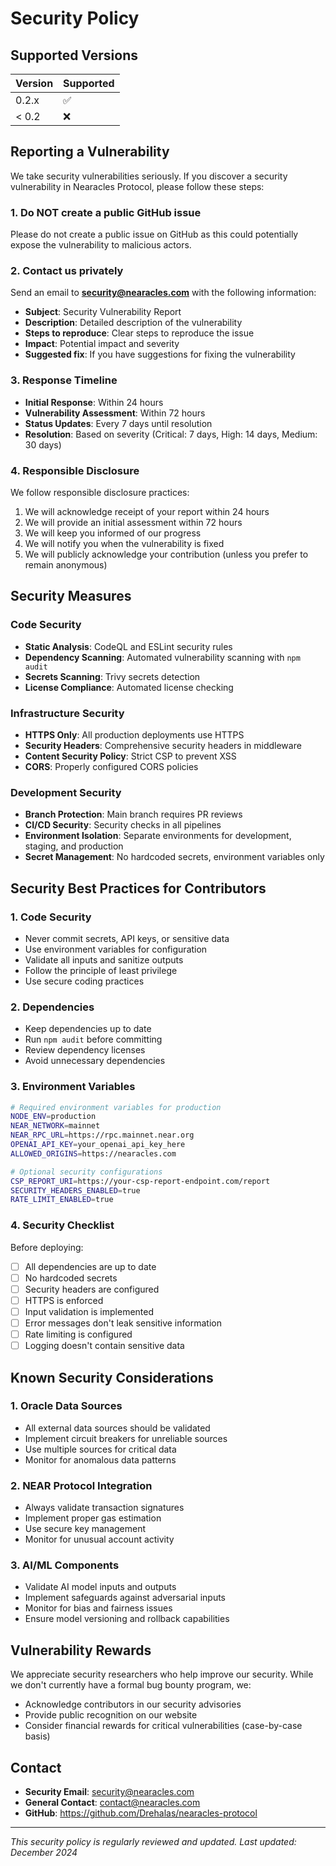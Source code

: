# Security Policy

## Supported Versions

| Version | Supported          |
| ------- | ------------------ |
| 0.2.x   | :white_check_mark: |
| < 0.2   | :x:                |

## Reporting a Vulnerability

We take security vulnerabilities seriously. If you discover a security vulnerability in Nearacles Protocol, please follow these steps:

### 1. Do NOT create a public GitHub issue

Please do not create a public issue on GitHub as this could potentially expose the vulnerability to malicious actors.

### 2. Contact us privately

Send an email to **security@nearacles.com** with the following information:

- **Subject**: Security Vulnerability Report
- **Description**: Detailed description of the vulnerability
- **Steps to reproduce**: Clear steps to reproduce the issue
- **Impact**: Potential impact and severity
- **Suggested fix**: If you have suggestions for fixing the vulnerability

### 3. Response Timeline

- **Initial Response**: Within 24 hours
- **Vulnerability Assessment**: Within 72 hours
- **Status Updates**: Every 7 days until resolution
- **Resolution**: Based on severity (Critical: 7 days, High: 14 days, Medium: 30 days)

### 4. Responsible Disclosure

We follow responsible disclosure practices:

1. We will acknowledge receipt of your report within 24 hours
2. We will provide an initial assessment within 72 hours
3. We will keep you informed of our progress
4. We will notify you when the vulnerability is fixed
5. We will publicly acknowledge your contribution (unless you prefer to remain anonymous)

## Security Measures

### Code Security

- **Static Analysis**: CodeQL and ESLint security rules
- **Dependency Scanning**: Automated vulnerability scanning with `npm audit`
- **Secrets Scanning**: Trivy secrets detection
- **License Compliance**: Automated license checking

### Infrastructure Security

- **HTTPS Only**: All production deployments use HTTPS
- **Security Headers**: Comprehensive security headers in middleware
- **Content Security Policy**: Strict CSP to prevent XSS
- **CORS**: Properly configured CORS policies

### Development Security

- **Branch Protection**: Main branch requires PR reviews
- **CI/CD Security**: Security checks in all pipelines
- **Environment Isolation**: Separate environments for development, staging, and production
- **Secret Management**: No hardcoded secrets, environment variables only

## Security Best Practices for Contributors

### 1. Code Security

- Never commit secrets, API keys, or sensitive data
- Use environment variables for configuration
- Validate all inputs and sanitize outputs
- Follow the principle of least privilege
- Use secure coding practices

### 2. Dependencies

- Keep dependencies up to date
- Run `npm audit` before committing
- Review dependency licenses
- Avoid unnecessary dependencies

### 3. Environment Variables

```bash
# Required environment variables for production
NODE_ENV=production
NEAR_NETWORK=mainnet
NEAR_RPC_URL=https://rpc.mainnet.near.org
OPENAI_API_KEY=your_openai_api_key_here
ALLOWED_ORIGINS=https://nearacles.com

# Optional security configurations
CSP_REPORT_URI=https://your-csp-report-endpoint.com/report
SECURITY_HEADERS_ENABLED=true
RATE_LIMIT_ENABLED=true
```

### 4. Security Checklist

Before deploying:

- [ ] All dependencies are up to date
- [ ] No hardcoded secrets
- [ ] Security headers are configured
- [ ] HTTPS is enforced
- [ ] Input validation is implemented
- [ ] Error messages don't leak sensitive information
- [ ] Rate limiting is configured
- [ ] Logging doesn't contain sensitive data

## Known Security Considerations

### 1. Oracle Data Sources

- All external data sources should be validated
- Implement circuit breakers for unreliable sources
- Use multiple sources for critical data
- Monitor for anomalous data patterns

### 2. NEAR Protocol Integration

- Always validate transaction signatures
- Implement proper gas estimation
- Use secure key management
- Monitor for unusual account activity

### 3. AI/ML Components

- Validate AI model inputs and outputs
- Implement safeguards against adversarial inputs
- Monitor for bias and fairness issues
- Ensure model versioning and rollback capabilities

## Vulnerability Rewards

We appreciate security researchers who help improve our security. While we don't currently have a formal bug bounty program, we:

- Acknowledge contributors in our security advisories
- Provide public recognition on our website
- Consider financial rewards for critical vulnerabilities (case-by-case basis)

## Contact

- **Security Email**: security@nearacles.com
- **General Contact**: contact@nearacles.com
- **GitHub**: https://github.com/Drehalas/nearacles-protocol

---

*This security policy is regularly reviewed and updated. Last updated: December 2024*
